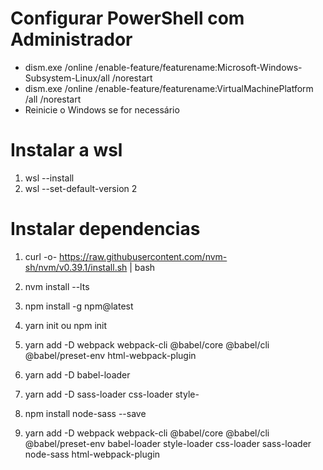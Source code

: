 # Configurar PowerShell com Administrador

- dism.exe /online /enable-feature/featurename:Microsoft-Windows-Subsystem-Linux/all /norestart 
- dism.exe /online /enable-feature/featurename:VirtualMachinePlatform /all /norestart 
- Reinicie o Windows se for necessário 

# Instalar a wsl

1. wsl --install
1. wsl --set-default-version 2 

# Instalar dependencias

1. curl -o- https://raw.githubusercontent.com/nvm-sh/nvm/v0.39.1/install.sh | bash 
1. nvm install --lts 
1. npm install -g npm@latest 

1. yarn init ou npm init
1. yarn add -D webpack webpack-cli @babel/core @babel/cli @babel/preset-env html-webpack-plugin
1. yarn add -D babel-loader
1. yarn add -D sass-loader css-loader style-
1. npm install node-sass --save

1. yarn add -D webpack webpack-cli @babel/core @babel/cli @babel/preset-env babel-loader style-loader css-loader sass-loader node-sass html-webpack-plugin 